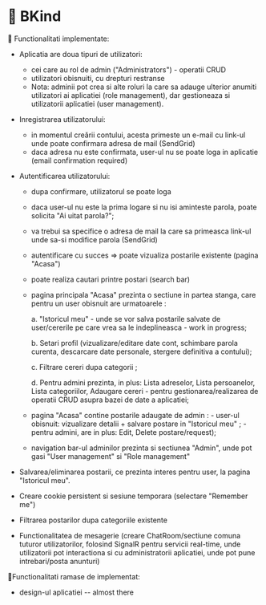 # :rainbow: BKind


:high_brightness: Functionalitati implementate:

- Aplicatia are doua tipuri de utilizatori:

   - cei care au rol de admin ("Administrators") - operatii CRUD
   - utilizatori obisnuiti, cu drepturi restranse
   - Nota: adminii pot crea si alte roluri la care sa adauge ulterior anumiti utilizatori ai aplicatiei (role management), 
dar gestioneaza si utilizatorii aplicatiei (user management).

- Inregistrarea utilizatorului:

   - in momentul creării contului, acesta primeste un e-mail cu link-ul unde poate confirmara adresa de mail (SendGrid)
   - daca adresa nu este confirmata, user-ul nu se poate loga in aplicatie (email confirmation required)
 
- Autentificarea utilizatorului:

  - dupa confirmare, utilizatorul se poate loga
  - daca user-ul nu este la prima logare si nu isi aminteste parola, poate solicita "Ai uitat parola?"; 
  - va trebui sa specifice o adresa de mail la care sa primeasca link-ul unde sa-si modifice parola (SendGrid)
  - autentificare cu succes => poate vizualiza postarile existente (pagina "Acasa")
  - poate realiza cautari printre postari (search bar)
  - pagina principala "Acasa" prezinta o sectiune in partea stanga, care pentru un user obisnuit are urmatoarele : 
  
     a. "Istoricul meu" - unde se vor salva postarile salvate de user/cererile pe care vrea sa le indeplineasca - work in progress;
     
     b. Setari profil (vizualizare/editare date cont, schimbare parola curenta, descarcare date personale, stergere definitiva a contului);
     
     c. Filtrare cereri dupa categorii ;
     
     d. Pentru admini prezinta, in plus: Lista adreselor, Lista persoanelor, Lista categoriilor, Adaugare cereri - pentru gestionarea/realizarea de operatii CRUD asupra bazei de date a aplicatiei;
  - pagina "Acasa" contine postarile adaugate de admin : 
            - user-ul obisnuit: vizualizare detalii + salvare postare in "Istoricul meu" ;
            - pentru admini, are in plus: Edit, Delete postare/request);
  - navigation bar-ul adminilor prezinta si sectiunea "Admin", unde pot gasi "User management" si "Role management"

 - Salvarea/eliminarea postarii, ce prezinta interes pentru user, la pagina "Istoricul meu".
 - Creare cookie persistent si sesiune temporara (selectare "Remember me")
 - Filtrarea postarilor dupa categoriile existente
 - Functionalitatea de mesagerie (creare ChatRoom/sectiune comuna tuturor utilizatorilor, folosind SignalR pentru servicii real-time, unde utilizatorii pot interactiona si cu administratorii aplicatiei, unde pot pune intrebari/posta anunturi)

 
:high_brightness:Functionalitati ramase de implementat: 

- design-ul aplicatiei -- almost there
